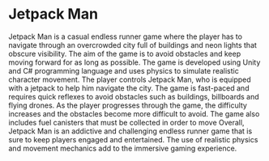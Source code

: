 # Jetpack Man
Jetpack Man is a casual endless runner game where the player has to navigate through an overcrowded city full of buildings and neon lights that obscure visibility. The aim of the game is to avoid obstacles and keep moving forward for as long as possible.
 The game is developed using Unity and C# programming language and uses physics to simulate realistic character movement. The player controls Jetpack Man, who is equipped with a jetpack to help him navigate the city. The game is fast-paced and requires quick reflexes to avoid obstacles such as buildings, billboards and flying drones.
 As the player progresses through the game, the difficulty increases and the obstacles become more difficult to avoid. The game also includes fuel canisters that must be collected in order to move
 Overall, Jetpack Man is an addictive and challenging endless runner game that is sure to keep players engaged and entertained. The use of realistic physics and movement mechanics add to the immersive gaming experience.
